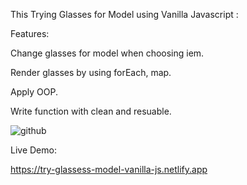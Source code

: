 This Trying Glasses for Model using Vanilla Javascript : 


Features: 


Change glasses for model when choosing iem. 

Render glasses by using forEach, map. 

Apply OOP. 

Write function with clean and resuable. 



![github](https://media.giphy.com/media/B20fqKdJS9HVAcGx3D/giphy.gif)

Live Demo: 


https://try-glassess-model-vanilla-js.netlify.app



